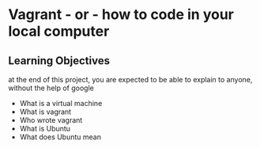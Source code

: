# Vagrant - or - how to code in your local computer

## Learning Objectives

at the end of this project, you are expected to be able to explain to anyone, without the help of google
* What is a virtual machine
* What is vagrant
* Who wrote vagrant
* What is Ubuntu
* What does Ubuntu mean
